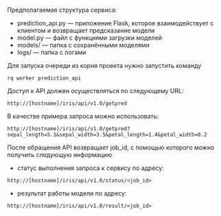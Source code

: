
Предполагаемая структура сервиса:

- prediction_api.py — приложение Flask, которое взаимодействует с клиентом и возвращает предсказание модели
- model.py — файл с функциями загрузки моделей
- models/ — папка с сохранёнными моделями
- logs/ — папка с логами

Для запуска очереди из корня проекта нужно запустить команду

`rq worker prediction_api`

Доступ к API должен осуществляться по следующему URL:

`http://[hostname]/iris/api/v1.0/getpred`

В качестве примера запроса можно использовать:

`http://[hostname]/iris/api/v1.0/getpred?sepal_length=5.1&sepal_width=3.5&petal_length=1.4&petal_width=0.2`

После обращения API возвращает job_id, с помощью которого можно получить следующую информацию

- статус выполнения запроса к сервису по адресу:

`http://[hostname]/iris/api/v1.0/status/<job_id>`

- результат работы модели по адресу:

`http://[hostname]/iris/api/v1.0/result/<job_id>`
